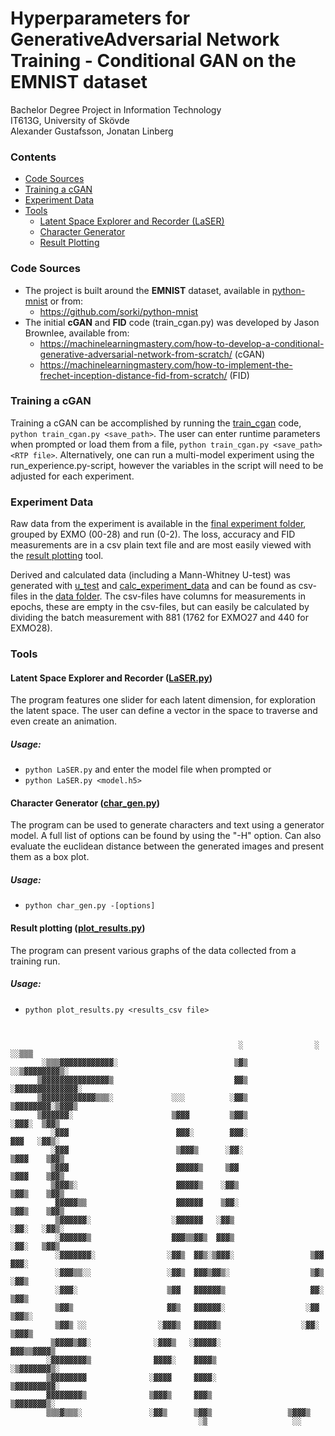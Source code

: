 # Hyperparameters for GenerativeAdversarial Network Training - Conditional GAN on the EMNIST dataset
Bachelor Degree Project in Information Technology  
IT613G, University of Skövde  
Alexander Gustafsson, Jonatan Linberg

### Contents
 * [Code Sources](#Code-Sources)
 * [Training a cGAN](#Training-a-cGAN)
 * [Experiment Data](#Experiment-Data)
 * [Tools](#Tools)
   * [Latent Space Explorer and Recorder (LaSER)](#latent-space-explorer-and-recorder-laserpy)
   * [Character Generator](#character-generator-char_genpy)
   * [Result Plotting](#result-plotting-plot_resultspy)

### Code Sources
 * The project is built around the **EMNIST** dataset, available in [python-mnist](/python-mnist/) or from:
   * https://github.com/sorki/python-mnist
 * The initial **cGAN** and **FID** code (train_cgan.py) was developed by Jason Brownlee, available from: 
   * https://machinelearningmastery.com/how-to-develop-a-conditional-generative-adversarial-network-from-scratch/ (cGAN)
   * https://machinelearningmastery.com/how-to-implement-the-frechet-inception-distance-fid-from-scratch/ (FID)

### Training a cGAN
Training a cGAN can be accomplished by running the [train_cgan](/train_cgan.py) code, `python train_cgan.py <save_path>`. The user can enter runtime parameters when prompted or load them from a file, `python train_cgan.py <save_path> <RTP file>`. Alternatively, one can run a multi-model experiment using the run_experience.py-script, however the variables in the script will need to be adjusted for each experiment. 

### Experiment Data
Raw data from the experiment is available in the [final experiment folder](/final_experiment), grouped by EXMO (00-28) and run (0-2). The loss, accuracy and FID measurements are in a csv plain text file and are most easily viewed with the [result plotting](#result-plotting-plot_resultspy) tool. 

Derived and calculated data (including a Mann-Whitney U-test) was generated with [u_test](/u_test.py) and [calc_experiment_data](/calc_experiment_data.py) and can be found as csv-files in the [data folder](/data). The csv-files have columns for measurements in epochs, these are empty in the csv-files, but can easily be calculated by dividing the batch measurement with 881 (1762 for EXMO27 and 440 for EXMO28).

### Tools
#### Latent Space Explorer and Recorder ([LaSER.py](/LaSER.py))
The program features one slider for each latent dimension, for exploration the latent space. The user can define a vector in the space to traverse and even create an animation. 

##### Usage:
 * `python LaSER.py` and enter the model file when prompted or
 * `python LaSER.py <model.h5>`


#### Character Generator ([char_gen.py](/char_gen.py))
The program can be used to generate characters and text using a generator model. A full list of options can be found by using the "-H" option. Can also evaluate the euclidean distance between the generated images and present them as a box plot.

##### Usage:
* `python char_gen.py -[options]`


#### Result plotting ([plot_results.py](plot_results.py))
The program can present various graphs of the data collected from a training run. 

##### Usage:
* `python plot_results.py <results_csv file>`

```
                                                                                    
                                                                                    
                                                   ░                ░ ░░▒▒▒         
       ░▒▒▒▓▓▓▓▓▓▓▓▓▓▓▓░                          ▒▓▒           ░░▒▓▓▓▓▓▓▓▓▒░       
      ▒▓▓▓▓▓▓▓▓▓▓▓▓▓▓▓▒                           ▓▓▒         ░▓▓▓▓▓▓▓▓▓▓▓▓▓▓░      
      ▒▓▓▓▓▓▓▓▓▓▓▓▓▒▒▒░             ░░░          ░▓▓▒          ▒▓▓▓▓▓▓▓▓░▒▓▓▓▒      
      ▒▓▓▓▓▓▓░                      ▒▓▓▓         ▒▓▓▒              ░▓▓▓░  ▒▓▓▒      
         ░▓▓▓                        ▓▓▓░        ▓▓▓░               ▓▓▓   ░▓▓▒░     
         ░▓▓▓                        ▒▓▓▓▒      ░▓▓░               ▒▓▓▓    ▒▓▓▒     
         ▒▓▓▓                        ▓▓▓▓▓▒     ▒▓▓                ▒▓▓▓    ▒▓▓▒     
         ▒▓▓▓▒░                      ▓▓▓▓▓▒    ░▓▓▒                ▒▓▓▒    ▒▓▓▒     
          ▓▓▓▓▓▒▒                    ▓▓▓▓▓▓    ▒▓▓░                ▒▓▓▒    ▒▓▓▒     
          ▒▓▓▓▓▓▓░                  ░▓▓▓▓▓▓   ░▓▓▒                 ░▓▓░   ░▓▓▒░     
          ░▓▓▓▓▓▓▒                  ▓▓▓▒▒▓▓▒  ▓▓▓▒                 ░▓▓░   ▒▓▓▒      
          ░▓▓▓▓▓▓▓░                ░▓▓▒  ▓▓▒░▒▓▓▓░                 ▒▓▓    ▓▓▓░      
          ░▓▓▓▒▒░░                 ░▓▓▒  ▓▓▓▒▓▓▒░                  ▒▓▒   ░▓▓▒       
          ░▓▓▓░                    ▒▓▓   ▓▓▓▓▓▓▒                   ▓▓░   ▒▓▓▒       
          ▒▓▓▒                     ▓▓▒   ▓▓▓▓▓▓░                  ░▓▓   ▒▓▓▒░       
          ▒▓▓▒ ░░                ░▓▓▓▒   ▓▓▓▓▓▒                  ░▓▓░  ▒▓▓▓▒        
         ▒▓▓▓▓▒▓▓░              ░▓▓▓▒   ░▓▓▓▓▓░                  ▓▓▓▒▒▓▓▓▓▒         
        ░▓▓▓▓▓▓▓▓▒              ▓▓▓▓░    ▓▓▓▓▒                 ░▒▓▓▓▓▓▓▓▒░          
        ▒▓▓▓▓▓▓▓▓              ░▓▓▓▓     ▓▓▓▓░               ▒▓▓▓▓▓▓▓▓▓░            
        ▓▓▓▓▓▓▓▓▒              ▒▓▓▓▒     ▓▓▓▒                ▒▓▓▓▓▓▓▓▒░             
        ▒▒▒▓▒▒▒░               ░▓▓▒      ▒▓▓▒                 ▒▓▓▓▒                 
                                          ░▒                   ░░                   
                                                                                    
                                                                               
```
